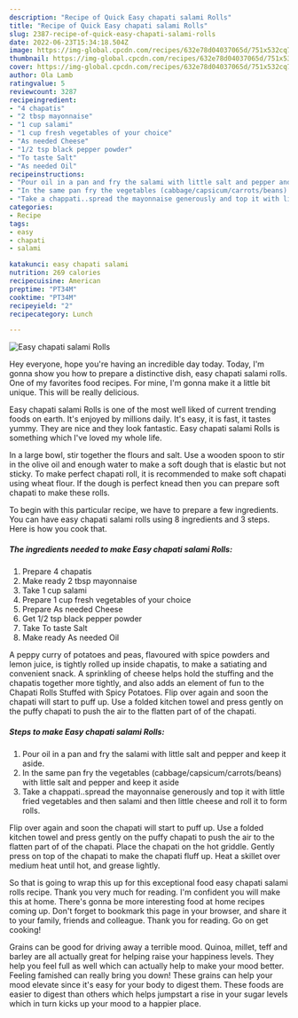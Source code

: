 ```yaml
---
description: "Recipe of Quick Easy chapati salami Rolls"
title: "Recipe of Quick Easy chapati salami Rolls"
slug: 2387-recipe-of-quick-easy-chapati-salami-rolls
date: 2022-06-23T15:34:18.504Z
image: https://img-global.cpcdn.com/recipes/632e78d04037065d/751x532cq70/easy-chapati-salami-rolls-recipe-main-photo.jpg
thumbnail: https://img-global.cpcdn.com/recipes/632e78d04037065d/751x532cq70/easy-chapati-salami-rolls-recipe-main-photo.jpg
cover: https://img-global.cpcdn.com/recipes/632e78d04037065d/751x532cq70/easy-chapati-salami-rolls-recipe-main-photo.jpg
author: Ola Lamb
ratingvalue: 5
reviewcount: 3287
recipeingredient:
- "4 chapatis"
- "2 tbsp mayonnaise"
- "1 cup salami"
- "1 cup fresh vegetables of your choice"
- "As needed Cheese"
- "1/2 tsp black pepper powder"
- "To taste Salt"
- "As needed Oil"
recipeinstructions:
- "Pour oil in a pan and fry the salami with little salt and pepper and keep it aside."
- "In the same pan fry the vegetables (cabbage/capsicum/carrots/beans) with little salt and pepper and keep it aside"
- "Take a chappati..spread the mayonnaise generously and top it with little fried vegetables and then salami and then little cheese and roll it to form rolls."
categories:
- Recipe
tags:
- easy
- chapati
- salami

katakunci: easy chapati salami 
nutrition: 269 calories
recipecuisine: American
preptime: "PT34M"
cooktime: "PT34M"
recipeyield: "2"
recipecategory: Lunch

---
```



![Easy chapati salami Rolls](https://img-global.cpcdn.com/recipes/632e78d04037065d/751x532cq70/easy-chapati-salami-rolls-recipe-main-photo.jpg)

Hey everyone, hope you're having an incredible day today. Today, I'm gonna show you how to prepare a distinctive dish, easy chapati salami rolls. One of my favorites food recipes. For mine, I'm gonna make it a little bit unique. This will be really delicious.

Easy chapati salami Rolls is one of the most well liked of current trending foods on earth. It's enjoyed by millions daily. It's easy, it is fast, it tastes yummy. They are nice and they look fantastic. Easy chapati salami Rolls is something which I've loved my whole life.

In a large bowl, stir together the flours and salt. Use a wooden spoon to stir in the olive oil and enough water to make a soft dough that is elastic but not sticky. To make perfect chapati roll, it is recommended to make soft chapati using wheat flour. If the dough is perfect knead then you can prepare soft chapati to make these rolls.


To begin with this particular recipe, we have to prepare a few ingredients. You can have easy chapati salami rolls using 8 ingredients and 3 steps. Here is how you cook that.

<!--inarticleads1-->

##### The ingredients needed to make Easy chapati salami Rolls:

1. Prepare 4 chapatis
1. Make ready 2 tbsp mayonnaise
1. Take 1 cup salami
1. Prepare 1 cup fresh vegetables of your choice
1. Prepare As needed Cheese
1. Get 1/2 tsp black pepper powder
1. Take To taste Salt
1. Make ready As needed Oil


A peppy curry of potatoes and peas, flavoured with spice powders and lemon juice, is tightly rolled up inside chapatis, to make a satiating and convenient snack. A sprinkling of cheese helps hold the stuffing and the chapatis together more tightly, and also adds an element of fun to the Chapati Rolls Stuffed with Spicy Potatoes. Flip over again and soon the chapati will start to puff up. Use a folded kitchen towel and press gently on the puffy chapati to push the air to the flatten part of of the chapati. 

<!--inarticleads2-->

##### Steps to make Easy chapati salami Rolls:

1. Pour oil in a pan and fry the salami with little salt and pepper and keep it aside.
1. In the same pan fry the vegetables (cabbage/capsicum/carrots/beans) with little salt and pepper and keep it aside
1. Take a chappati..spread the mayonnaise generously and top it with little fried vegetables and then salami and then little cheese and roll it to form rolls.


Flip over again and soon the chapati will start to puff up. Use a folded kitchen towel and press gently on the puffy chapati to push the air to the flatten part of of the chapati. Place the chapati on the hot griddle. Gently press on top of the chapati to make the chapati fluff up. Heat a skillet over medium heat until hot, and grease lightly. 

So that is going to wrap this up for this exceptional food easy chapati salami rolls recipe. Thank you very much for reading. I'm confident you will make this at home. There's gonna be more interesting food at home recipes coming up. Don't forget to bookmark this page in your browser, and share it to your family, friends and colleague. Thank you for reading. Go on get cooking!

Grains can be good for driving away a terrible mood. Quinoa, millet, teff and barley are all actually great for helping raise your happiness levels. They help you feel full as well which can actually help to make your mood better. Feeling famished can really bring you down! These grains can help your mood elevate since it's easy for your body to digest them. These foods are easier to digest than others which helps jumpstart a rise in your sugar levels which in turn kicks up your mood to a happier place.

